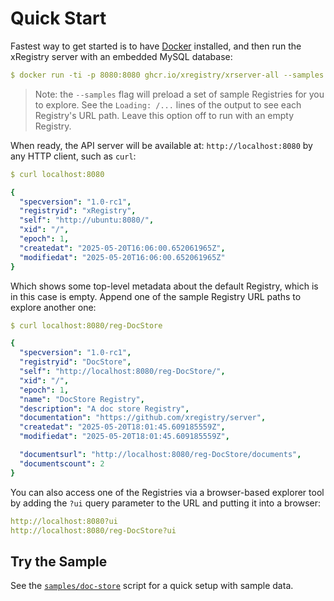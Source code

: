# Quick Start

Fastest way to get started is to have [Docker](https://www.docker.com/)
installed, and then run the xRegistry server with an embedded MySQL database:

```yaml
$ docker run -ti -p 8080:8080 ghcr.io/xregistry/xrserver-all --samples
```

> Note: the `--samples` flag will preload a set of sample Registries for you to
> explore. See the `Loading: /...` lines of the output to see each Registry's
> URL path. Leave this option off to run with an empty Registry.

When ready, the API server will be available at: `http://localhost:8080` by
any HTTP client, such as `curl`:

```yaml
$ curl localhost:8080

{
  "specversion": "1.0-rc1",
  "registryid": "xRegistry",
  "self": "http://ubuntu:8080/",
  "xid": "/",
  "epoch": 1,
  "createdat": "2025-05-20T16:06:00.652061965Z",
  "modifiedat": "2025-05-20T16:06:00.652061965Z"
}
```

Which shows some top-level metadata about the default Registry, which is in
this case is empty. Append one of the sample Registry URL paths to explore
another one:

```yaml
$ curl localhost:8080/reg-DocStore

{
  "specversion": "1.0-rc1",
  "registryid": "DocStore",
  "self": "http://localhost:8080/reg-DocStore/",
  "xid": "/",
  "epoch": 1,
  "name": "DocStore Registry",
  "description": "A doc store Registry",
  "documentation": "https://github.com/xregistry/server",
  "createdat": "2025-05-20T18:01:45.609185559Z",
  "modifiedat": "2025-05-20T18:01:45.609185559Z",

  "documentsurl": "http://localhost:8080/reg-DocStore/documents",
  "documentscount": 2
}
```

You can also access one of the Registries via a browser-based explorer tool by
adding the `?ui` query parameter to the URL and putting it into a browser:

```yaml
http://localhost:8080?ui
http://localhost:8080/reg-DocStore?ui
```

## Try the Sample

See the [`samples/doc-store`](../samples/doc-store) script for a quick setup
with sample data.
